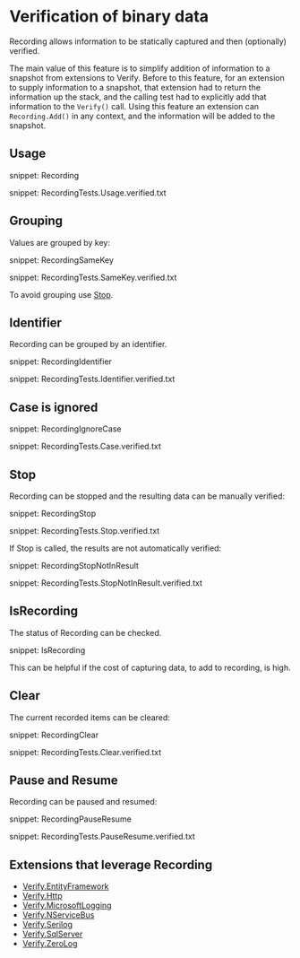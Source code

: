 # Verification of binary data

Recording allows information to be statically captured and then (optionally) verified.

The main value of this feature is to simplify addition of information to a snapshot from extensions to Verify. Before to this feature, for an extension to supply information to a snapshot, that extension had to return the information up the stack, and the calling test had to explicitly add that information to the `Verify()` call. Using this feature an extension can `Recording.Add()` in any context, and the information will be added to the snapshot.


## Usage

snippet: Recording

snippet: RecordingTests.Usage.verified.txt


## Grouping

Values are grouped by key:

snippet: RecordingSameKey

snippet: RecordingTests.SameKey.verified.txt

To avoid grouping use [Stop](#stop).


## Identifier

Recording can be grouped by an identifier.

snippet: RecordingIdentifier

snippet: RecordingTests.Identifier.verified.txt


## Case is ignored

snippet: RecordingIgnoreCase

snippet: RecordingTests.Case.verified.txt


## Stop

Recording can be stopped and the resulting data can be manually verified:

snippet: RecordingStop

snippet: RecordingTests.Stop.verified.txt

If Stop is called, the results are not automatically verified:

snippet: RecordingStopNotInResult

snippet: RecordingTests.StopNotInResult.verified.txt


## IsRecording

The status of Recording can be checked.

snippet: IsRecording

This can be helpful if the cost of capturing data, to add to recording, is high.


## Clear

The current recorded items can be cleared:

snippet: RecordingClear

snippet: RecordingTests.Clear.verified.txt


## Pause and Resume

Recording can be paused and resumed:

snippet: RecordingPauseResume

snippet: RecordingTests.PauseResume.verified.txt


## Extensions that leverage Recording

 * [Verify.EntityFramework](https://github.com/VerifyTests/Verify.EntityFramework#recording)
 * [Verify.Http](https://github.com/VerifyTests/Verify.Http)
 * [Verify.MicrosoftLogging](https://github.com/VerifyTests/Verify.MicrosoftLogging)
 * [Verify.NServiceBus](https://github.com/VerifyTests/Verify.NServiceBus#recording)
 * [Verify.Serilog](https://github.com/VerifyTests/Verify.Serilog)
 * [Verify.SqlServer](https://github.com/VerifyTests/Verify.SqlServer#recording)
 * [Verify.ZeroLog](https://github.com/VerifyTests/Verify.ZeroLog)